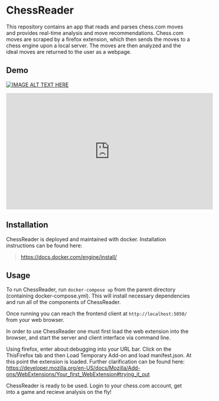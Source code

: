 # ChessReader
This repository contains an app that reads and parses chess.com moves and provides real-time analysis and move recommendations. Chess.com moves are scraped by a firefox extension, which then sends the moves to a chess engine upon a local server. The moves are then analyzed and the ideal moves are returned to the user as a webpage.

## Demo
[![IMAGE ALT TEXT HERE](https://img.youtube.com/vi/U1E2Z1X8KIE?si=KbuIqRnzBvUAbaN_/0.jpg)](https://www.youtube.com/watch?v=U1E2Z1X8KIE?si=KbuIqRnzBvUAbaN_)
<iframe width="560" height="315" src="https://www.youtube.com/embed/U1E2Z1X8KIE?si=KbuIqRnzBvUAbaN_" title="YouTube video player" frameborder="0" allow="accelerometer; autoplay; clipboard-write; encrypted-media; gyroscope; picture-in-picture; web-share" allowfullscreen></iframe>

## Installation

ChessReader is deployed and maintained with docker. Installation instructions can be found here: 
> https://docs.docker.com/engine/install/

## Usage
To run ChessReader, run `docker-compose up` from the parent directory (containing docker-compose.yml). This will install necessary dependencies and run all of the components of ChessReader.

Once running you can reach the frontend client at `http://localhost:5050/` from your web browser. 

In order to use ChessReader one must first load the web extension into the browser, and start the server and client interface via command line. 

Using firefox, enter about:debugging into your URL bar. Click on the ThisFirefox tab and then Load Temporary Add-on and load manifest.json. At this point the extension is loaded. Further clarification can be found here: https://developer.mozilla.org/en-US/docs/Mozilla/Add-ons/WebExtensions/Your_first_WebExtension#trying_it_out

ChessReader is ready to be used. Login to your chess.com account, get into a game and recieve analysis on the fly!


